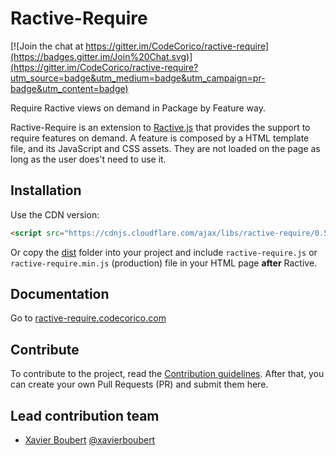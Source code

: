 # Ractive-Require

[![Join the chat at https://gitter.im/CodeCorico/ractive-require](https://badges.gitter.im/Join%20Chat.svg)](https://gitter.im/CodeCorico/ractive-require?utm_source=badge&utm_medium=badge&utm_campaign=pr-badge&utm_content=badge)

Require Ractive views on demand in Package by Feature way.

Ractive-Require is an extension to [Ractive.js](http://ractivejs.org) that provides the support to require features on demand. A feature is composed by a HTML template file, and its JavaScript and CSS assets. They are not loaded on the page as long as the user does't need to use it.

## Installation

Use the CDN version:
```HTML
<script src="https://cdnjs.cloudflare.com/ajax/libs/ractive-require/0.5.1/ractive-require.min.js"></script>
```

Or copy the [dist](https://github.com/CodeCorico/ractive-require/tree/master/dist) folder into your project and include ```ractive-require.js``` or ```ractive-require.min.js``` (production) file in your HTML page **after** Ractive.

## Documentation

Go to [ractive-require.codecorico.com](http://ractive-require.codecorico.com)

## Contribute

To contribute to the project, read the [Contribution guidelines](https://github.com/CodeCorico/ractive-require/blob/master/CONTRIBUTING.md).
After that, you can create your own Pull Requests (PR) and submit them here.

## Lead contribution team

* [Xavier Boubert](http://xavierboubert.fr) [@xavierboubert](http://twitter.com/XavierBoubert)
